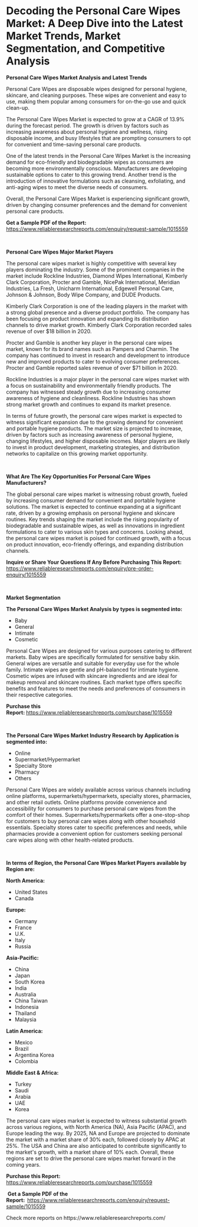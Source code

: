 <p><h1>Decoding the Personal Care Wipes Market: A Deep Dive into the Latest Market Trends, Market Segmentation, and Competitive Analysis</h1></p><p><strong>Personal Care Wipes Market Analysis and Latest Trends</strong></p>
<p><p>Personal Care Wipes are disposable wipes designed for personal hygiene, skincare, and cleaning purposes. These wipes are convenient and easy to use, making them popular among consumers for on-the-go use and quick clean-up.</p><p>The Personal Care Wipes Market is expected to grow at a CAGR of 13.9% during the forecast period. The growth is driven by factors such as increasing awareness about personal hygiene and wellness, rising disposable income, and busy lifestyles that are prompting consumers to opt for convenient and time-saving personal care products.</p><p>One of the latest trends in the Personal Care Wipes Market is the increasing demand for eco-friendly and biodegradable wipes as consumers are becoming more environmentally conscious. Manufacturers are developing sustainable options to cater to this growing trend. Another trend is the introduction of innovative formulations such as cleansing, exfoliating, and anti-aging wipes to meet the diverse needs of consumers.</p><p>Overall, the Personal Care Wipes Market is experiencing significant growth, driven by changing consumer preferences and the demand for convenient personal care products.</p></p>
<p><strong>Get a Sample PDF of the Report:&nbsp;</strong> <a href="https://www.reliableresearchreports.com/enquiry/request-sample/1015559">https://www.reliableresearchreports.com/enquiry/request-sample/1015559</a></p>
<p>&nbsp;</p>
<p><strong>Personal Care Wipes Major Market Players</strong></p>
<p><p>The personal care wipes market is highly competitive with several key players dominating the industry. Some of the prominent companies in the market include Rockline Industries, Diamond Wipes International, Kimberly Clark Corporation, Procter and Gamble, NicePak International, Meridian Industries, La Fresh, Unicharm International, Edgewell Personal Care, Johnson & Johnson, Body Wipe Company, and DUDE Products.</p><p>Kimberly Clark Corporation is one of the leading players in the market with a strong global presence and a diverse product portfolio. The company has been focusing on product innovation and expanding its distribution channels to drive market growth. Kimberly Clark Corporation recorded sales revenue of over $18 billion in 2020.</p><p>Procter and Gamble is another key player in the personal care wipes market, known for its brand names such as Pampers and Charmin. The company has continued to invest in research and development to introduce new and improved products to cater to evolving consumer preferences. Procter and Gamble reported sales revenue of over $71 billion in 2020.</p><p>Rockline Industries is a major player in the personal care wipes market with a focus on sustainability and environmentally friendly products. The company has witnessed steady growth due to increasing consumer awareness of hygiene and cleanliness. Rockline Industries has shown strong market growth and continues to expand its market presence.</p><p>In terms of future growth, the personal care wipes market is expected to witness significant expansion due to the growing demand for convenient and portable hygiene products. The market size is projected to increase, driven by factors such as increasing awareness of personal hygiene, changing lifestyles, and higher disposable incomes. Major players are likely to invest in product development, marketing strategies, and distribution networks to capitalize on this growing market opportunity.</p></p>
<p>&nbsp;</p>
<p><strong>What Are The Key Opportunities For Personal Care Wipes Manufacturers?</strong></p>
<p><p>The global personal care wipes market is witnessing robust growth, fueled by increasing consumer demand for convenient and portable hygiene solutions. The market is expected to continue expanding at a significant rate, driven by a growing emphasis on personal hygiene and skincare routines. Key trends shaping the market include the rising popularity of biodegradable and sustainable wipes, as well as innovations in ingredient formulations to cater to various skin types and concerns. Looking ahead, the personal care wipes market is poised for continued growth, with a focus on product innovation, eco-friendly offerings, and expanding distribution channels.</p></p>
<p><strong>Inquire or Share Your Questions If Any Before Purchasing This Report:</strong> <a href="https://www.reliableresearchreports.com/enquiry/pre-order-enquiry/1015559">https://www.reliableresearchreports.com/enquiry/pre-order-enquiry/1015559</a></p>
<p>&nbsp;</p>
<p><strong>Market Segmentation</strong></p>
<p><strong>The Personal Care Wipes Market Analysis by types is segmented into:</strong></p>
<p><ul><li>Baby</li><li>General</li><li>Intimate</li><li>Cosmetic</li></ul></p>
<p><p>Personal Care Wipes are designed for various purposes catering to different markets. Baby wipes are specifically formulated for sensitive baby skin. General wipes are versatile and suitable for everyday use for the whole family. Intimate wipes are gentle and pH-balanced for intimate hygiene. Cosmetic wipes are infused with skincare ingredients and are ideal for makeup removal and skincare routines. Each market type offers specific benefits and features to meet the needs and preferences of consumers in their respective categories.</p></p>
<p><strong>Purchase this Report:&nbsp;</strong><a href="https://www.reliableresearchreports.com/purchase/1015559">https://www.reliableresearchreports.com/purchase/1015559</a></p>
<p>&nbsp;</p>
<p><strong>The Personal Care Wipes Market Industry Research by Application is segmented into:</strong></p>
<p><ul><li>Online</li><li>Supermarket/Hypermarket</li><li>Specialty Store</li><li>Pharmacy</li><li>Others</li></ul></p>
<p><p>Personal Care Wipes are widely available across various channels including online platforms, supermarkets/hypermarkets, specialty stores, pharmacies, and other retail outlets. Online platforms provide convenience and accessibility for consumers to purchase personal care wipes from the comfort of their homes. Supermarkets/hypermarkets offer a one-stop-shop for customers to buy personal care wipes along with other household essentials. Specialty stores cater to specific preferences and needs, while pharmacies provide a convenient option for customers seeking personal care wipes along with other health-related products.</p></p>
<p>&nbsp;</p>
<p><strong>In terms of Region, the Personal Care Wipes Market Players available by Region are:</strong></p>
<p>
    <p> <strong> North America: </strong>
        <ul>
            <li>United States</li>
            <li>Canada</li>
        </ul>
        </p> 
    <p> <strong> Europe: </strong>
        <ul>
            <li>Germany</li>
            <li>France</li>
            <li>U.K.</li>
            <li>Italy</li>
            <li>Russia</li>
        </ul>
        </p> 
    <p> <strong> Asia-Pacific: </strong>
        <ul>
            <li>China</li>
            <li>Japan</li>
            <li>South Korea</li>
            <li>India</li>
            <li>Australia</li>
            <li>China Taiwan</li>
            <li>Indonesia</li>
            <li>Thailand</li>
            <li>Malaysia</li>
        </ul>
        </p> 
    <p> <strong> Latin America: </strong>
        <ul>
            <li>Mexico</li>
            <li>Brazil</li>
            <li>Argentina Korea</li>
            <li>Colombia</li>
        </ul>
        </p> 
    <p> <strong> Middle East & Africa: </strong>
        <ul>
            <li>Turkey</li>
            <li>Saudi</li>
            <li>Arabia</li>
            <li>UAE</li>
            <li>Korea</li>
        </ul>
    </p>
    </p>
<p><p>The personal care wipes market is expected to witness substantial growth across various regions, with North America (NA), Asia Pacific (APAC), and Europe leading the way. By 2025, NA and Europe are projected to dominate the market with a market share of 30% each, followed closely by APAC at 25%. The USA and China are also anticipated to contribute significantly to the market's growth, with a market share of 10% each. Overall, these regions are set to drive the personal care wipes market forward in the coming years.</p></p>
<p><strong>Purchase this Report: </strong><a href="https://www.reliableresearchreports.com/purchase/1015559">https://www.reliableresearchreports.com/purchase/1015559</a></p>
<p>&nbsp;<strong>Get a Sample PDF of the Report:&nbsp;&nbsp;</strong><a href="https://www.reliableresearchreports.com/enquiry/request-sample/1015559">https://www.reliableresearchreports.com/enquiry/request-sample/1015559</a></p>
<p><strong></strong></p>
<p>Check more reports on https://www.reliableresearchreports.com/</p>